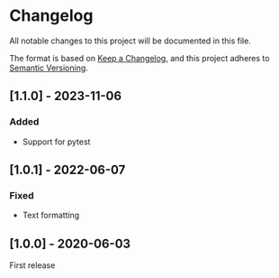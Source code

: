 # Changelog

All notable changes to this project will be documented in this file.

The format is based on [Keep a Changelog](https://keepachangelog.com/en/1.1.0/),
and this project adheres to [Semantic Versioning](https://semver.org/spec/v2.0.0.html).


## [1.1.0] - 2023-11-06

### Added
- Support for pytest


## [1.0.1] - 2022-06-07

### Fixed
- Text formatting


## [1.0.0] - 2020-06-03

First release
